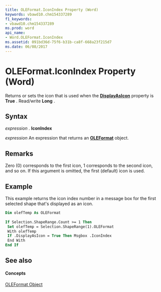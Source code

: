 ```yaml
---
title: OLEFormat.IconIndex Property (Word)
keywords: vbawd10.chm154337289
f1_keywords:
- vbawd10.chm154337289
ms.prod: word
api_name:
- Word.OLEFormat.IconIndex
ms.assetid: 091bd36d-75f6-b31b-ca8f-668a23f215d7
ms.date: 06/08/2017
---
```



# OLEFormat.IconIndex Property (Word)

Returns or sets the icon that is used when the  **[DisplayAsIcon](Word.OLEFormat.DisplayAsIcon.md)** property is **True** . Read/write **Long** .


## Syntax

 _expression_ . **IconIndex**

 _expression_ An expression that returns an **[OLEFormat](Word.OLEFormat.md)** object.


## Remarks

Zero (0) corresponds to the first icon, 1 corresponds to the second icon, and so on. If this argument is omitted, the first (default) icon is used.


## Example

This example returns the icon index number in a message box for the first selected shape that's displayed as an icon.


```vb
Dim olefTemp As OLEFormat 
 
If Selection.ShapeRange.Count >= 1 Then 
 Set olefTemp = Selection.ShapeRange(1).OLEFormat 
 With olefTemp 
 If .DisplayAsIcon = True Then Msgbox .IconIndex 
 End With 
End If
```


## See also


#### Concepts


[OLEFormat Object](Word.OLEFormat.md)

